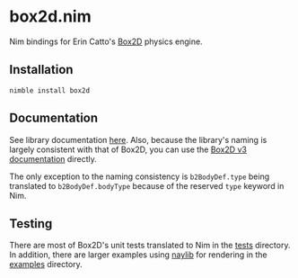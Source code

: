 # box2d.nim
Nim bindings for Erin Catto's [Box2D](https://github.com/erincatto/box2c) physics engine.

## Installation 

```
nimble install box2d
```

## Documentation

See library documentation [here](https://jon-edward.github.io/box2d.nim/). Also, 
because the library's naming is largely consistent with that of Box2D, you can use the 
[Box2D v3 documentation](https://box2d.org/documentation_v3/) directly.

The only exception to the naming consistency is `b2BodyDef.type` being translated to `b2BodyDef.bodyType`
because of the reserved `type` keyword in Nim.

## Testing 

There are most of Box2D's unit tests translated to Nim in the 
[tests](https://github.com/jon-edward/box2d.nim/tree/main/tests) directory. In addition, there are larger examples 
using [naylib](https://github.com/planetis-m/naylib) for rendering in the [examples](https://github.com/jon-edward/box2d.nim/tree/main/examples) 
directory.
